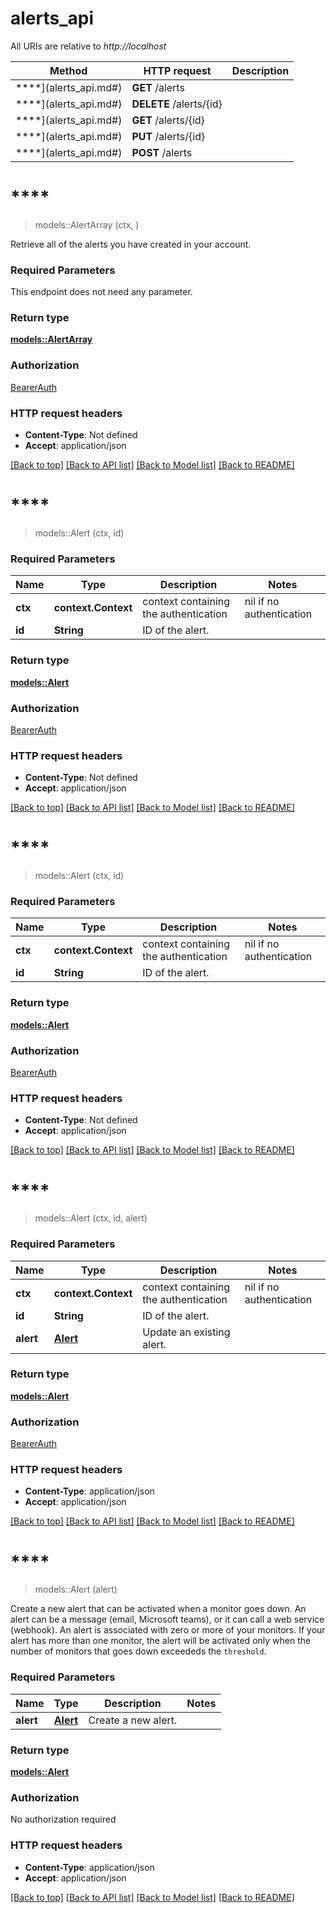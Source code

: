 # alerts_api

All URIs are relative to *http://localhost*

Method | HTTP request | Description
------------- | ------------- | -------------
****](alerts_api.md#) | **GET** /alerts | 
****](alerts_api.md#) | **DELETE** /alerts/{id} | 
****](alerts_api.md#) | **GET** /alerts/{id} | 
****](alerts_api.md#) | **PUT** /alerts/{id} | 
****](alerts_api.md#) | **POST** /alerts | 


# ****
> models::AlertArray (ctx, )


Retrieve all of the alerts you have created in your account.

### Required Parameters
This endpoint does not need any parameter.

### Return type

[**models::AlertArray**](AlertArray.md)

### Authorization

[BearerAuth](../README.md#BearerAuth)

### HTTP request headers

 - **Content-Type**: Not defined
 - **Accept**: application/json

[[Back to top]](#) [[Back to API list]](../README.md#documentation-for-api-endpoints) [[Back to Model list]](../README.md#documentation-for-models) [[Back to README]](../README.md)

# ****
> models::Alert (ctx, id)


### Required Parameters

Name | Type | Description  | Notes
------------- | ------------- | ------------- | -------------
 **ctx** | **context.Context** | context containing the authentication | nil if no authentication
  **id** | **String**| ID of the alert. | 

### Return type

[**models::Alert**](Alert.md)

### Authorization

[BearerAuth](../README.md#BearerAuth)

### HTTP request headers

 - **Content-Type**: Not defined
 - **Accept**: application/json

[[Back to top]](#) [[Back to API list]](../README.md#documentation-for-api-endpoints) [[Back to Model list]](../README.md#documentation-for-models) [[Back to README]](../README.md)

# ****
> models::Alert (ctx, id)


### Required Parameters

Name | Type | Description  | Notes
------------- | ------------- | ------------- | -------------
 **ctx** | **context.Context** | context containing the authentication | nil if no authentication
  **id** | **String**| ID of the alert. | 

### Return type

[**models::Alert**](Alert.md)

### Authorization

[BearerAuth](../README.md#BearerAuth)

### HTTP request headers

 - **Content-Type**: Not defined
 - **Accept**: application/json

[[Back to top]](#) [[Back to API list]](../README.md#documentation-for-api-endpoints) [[Back to Model list]](../README.md#documentation-for-models) [[Back to README]](../README.md)

# ****
> models::Alert (ctx, id, alert)


### Required Parameters

Name | Type | Description  | Notes
------------- | ------------- | ------------- | -------------
 **ctx** | **context.Context** | context containing the authentication | nil if no authentication
  **id** | **String**| ID of the alert. | 
  **alert** | [**Alert**](Alert.md)| Update an existing alert. | 

### Return type

[**models::Alert**](Alert.md)

### Authorization

[BearerAuth](../README.md#BearerAuth)

### HTTP request headers

 - **Content-Type**: application/json
 - **Accept**: application/json

[[Back to top]](#) [[Back to API list]](../README.md#documentation-for-api-endpoints) [[Back to Model list]](../README.md#documentation-for-models) [[Back to README]](../README.md)

# ****
> models::Alert (alert)


Create a new alert that can be activated when a monitor goes down. An alert can be a message (email, Microsoft teams), or it can call a web service (webhook). An alert is associated with zero or more of your monitors. If your alert has more than one monitor, the alert will be activated only when the number of monitors that goes down exceededs the `threshold`.

### Required Parameters

Name | Type | Description  | Notes
------------- | ------------- | ------------- | -------------
  **alert** | [**Alert**](Alert.md)| Create a new alert. | 

### Return type

[**models::Alert**](Alert.md)

### Authorization

No authorization required

### HTTP request headers

 - **Content-Type**: application/json
 - **Accept**: application/json

[[Back to top]](#) [[Back to API list]](../README.md#documentation-for-api-endpoints) [[Back to Model list]](../README.md#documentation-for-models) [[Back to README]](../README.md)

